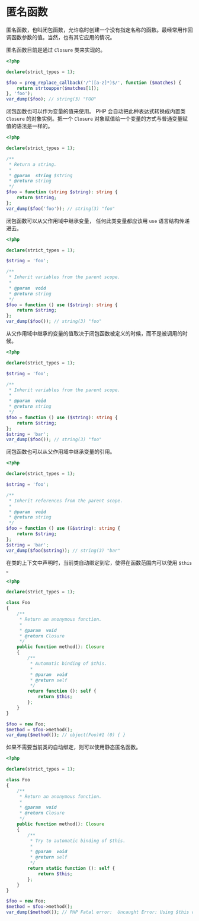 # 匿名函数

匿名函数，也叫闭包函数，允许临时创建一个没有指定名称的函数。最经常用作回调函数参数的值。当然，也有其它应用的情况。

匿名函数目前是通过 `Closure` 类来实现的。

```php
<?php

declare(strict_types = 1);

$foo = preg_replace_callback('/^([a-z]*)$/', function ($matches) {
    return strtoupper($matches[1]);
}, 'foo');
var_dump($foo); // string(3) "FOO"

```

闭包函数也可以作为变量的值来使用。 PHP 会自动把此种表达式转换成内置类 `Closure` 的对象实例。把一个 `Closure` 对象赋值给一个变量的方式与普通变量赋值的语法是一样的。

```php
<?php

declare(strict_types = 1);

/**
 * Return a string.
 *
 * @param  string $string
 * @return string
 */
$foo = function (string $string): string {
    return $string;
};
var_dump($foo('foo')); // string(3) "foo"

```

闭包函数可以从父作用域中继承变量， 任何此类变量都应该用 `use` 语言结构传递进去。

```php
<?php

declare(strict_types = 1);

$string = 'foo';

/**
 * Inherit variables from the parent scope.
 *
 * @param  void
 * @return string
 */
$foo = function () use ($string): string {
    return $string;
};
var_dump($foo()); // string(3) "foo"

```

从父作用域中继承的变量的值取决于闭包函数被定义的时候，而不是被调用的时候。

```php
<?php

declare(strict_types = 1);

$string = 'foo';

/**
 * Inherit variables from the parent scope.
 *
 * @param  void
 * @return string
 */
$foo = function () use ($string): string {
    return $string;
};
$string = 'bar';
var_dump($foo()); // string(3) "foo"

```

闭包函数也可以从父作用域中继承变量的引用。

```php
<?php

declare(strict_types = 1);

$string = 'foo';

/**
 * Inherit references from the parent scope.
 *
 * @param  void
 * @return string
 */
$foo = function () use (&$string): string {
    return $string;
};
$string = 'bar';
var_dump($foo($string)); // string(3) "bar"

```

在类的上下文中声明时，当前类自动绑定到它，使得在函数范围内可以使用 `$this` 。

```php
<?php

declare(strict_types = 1);

class Foo
{
    /**
     * Return an anonymous function.
     *
     * @param  void
     * @return Closure
     */
    public function method(): Closure
    {
        /**
         * Automatic binding of $this.
         *
         * @param  void
         * @return self
         */
        return function (): self {
            return $this;
        };
    }
}

$foo = new Foo;
$method = $foo->method();
var_dump($method()); // object(Foo)#1 (0) { }

```

如果不需要当前类的自动绑定，则可以使用静态匿名函数。

```php
<?php

declare(strict_types = 1);

class Foo
{
    /**
     * Return an anonymous function.
     *
     * @param  void
     * @return Closure
     */
    public function method(): Closure
    {
        /**
         * Try to automatic binding of $this.
         *
         * @param  void
         * @return self
         */
        return static function (): self {
            return $this;
        };
    }
}

$foo = new Foo;
$method = $foo->method();
var_dump($method()); // PHP Fatal error:  Uncaught Error: Using $this when not in object context.

```

